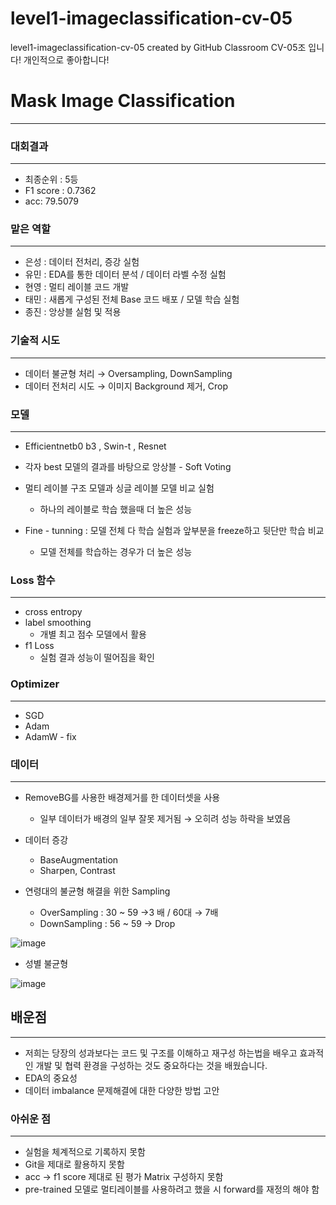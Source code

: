# level1-imageclassification-cv-05
level1-imageclassification-cv-05 created by GitHub Classroom
CV-05조 입니다!
개인적으로 좋아합니다!

# Mask Image Classification

---

### 대회결과

---

- 최종순위 : 5등
- F1 score : 0.7362
- acc: 79.5079

### 맡은 역할

---

- 은성 : 데이터 전처리, 증강 실험
- 유민 : EDA를 통한 데이터 분석 / 데이터 라벨 수정 실험
- 현영 : 멀티 레이블 코드 개발
- 태민 : 새롭게 구성된 전체 Base 코드 배포 / 모델 학습 실험
- 종진 : 앙상블 실험 및 적용

### 기술적 시도

---

- 데이터 불균형 처리 → Oversampling, DownSampling
- 데이터 전처리 시도 → 이미지 Background 제거, Crop

### 모델

---

- Efficientnetb0 b3 , Swin-t , Resnet

 

- 각자 best 모델의 결과를 바탕으로 앙상블 - Soft Voting

- 멀티 레이블 구조 모델과 싱글 레이블 모델 비교 실험
    - 하나의 레이블로 학습 했을때 더 높은 성능
- Fine - tunning : 모델 전체 다 학습 실험과 앞부분을 freeze하고 뒷단만 학습 비교
    - 모델 전체를 학습하는 경우가 더 높은 성능

### Loss 함수

---

- cross entropy
- label smoothing
    - 개별 최고 점수 모델에서 활용
- f1 Loss
    - 실험 결과 성능이 떨어짐을 확인

### Optimizer

---

- SGD
- Adam
- AdamW - fix

### 데이터

---

- RemoveBG를 사용한 배경제거를 한 데이터셋을 사용
    - 일부 데이터가 배경의 일부 잘못 제거됨 → 오히려 성능 하락을 보였음
    
- 데이터 증강
    - BaseAugmentation
    - Sharpen, Contrast
    
- 연령대의 불균형 해결을 위한 Sampling
    - OverSampling : 30 ~ 59 →3 배 / 60대 → 7배
    - DownSampling : 56 ~ 59 → Drop

![image](https://github.com/boostcampaitech6/level1-imageclassification-cv-05/assets/98599867/6c8edfe7-b9e2-4a15-b1b5-d186a57c6de1)


- 성별 불균형

![image](https://github.com/boostcampaitech6/level1-imageclassification-cv-05/assets/98599867/dfcbafcb-beca-41d6-8924-1a44a064e3cc)


## 배운점

---

- 저희는 당장의 성과보다는 코드 및 구조를 이해하고 재구성 하는법을 배우고 효과적인 개발 및 협력 환경을 구성하는 것도 중요하다는 것을 배웠습니다.
- EDA의 중요성
- 데이터 imbalance 문제해결에 대한 다양한 방법 고안

### 아쉬운 점

---

- 실험을 체계적으로 기록하지 못함
- Git을 제대로 활용하지 못함
- acc → f1 score 제대로 된 평가 Matrix 구성하지 못함
- pre-trained 모델로 멀티레이블를 사용하려고 했을 시 forward를 재정의 해야 함
